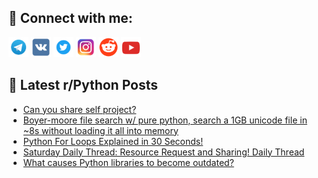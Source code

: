 ## 🔎 Connect with me:
[<img src="https://github.com/bullbesh/bullbesh/blob/main/images/Telegram.png" width="32" height="32" />](https://t.me/bullbesh)
[<img src="https://github.com/bullbesh/bullbesh/blob/main/images/VK.png" width="32" height="32" />](https://vk.com/bullbesh)
[<img src="https://github.com/bullbesh/bullbesh/blob/main/images/Twitter.png" width="32" height="32" />](https://twitter.com/bullbesh1)
[<img src="https://github.com/bullbesh/bullbesh/blob/main/images/Instagram.png" width="32" height="32" />](https://www.instagram.com/bullbesh)
[<img src="https://github.com/bullbesh/bullbesh/blob/main/images/Reddit.png" width="32" height="32" />](https://www.reddit.com/user/bullbesh)
[<img src="https://github.com/bullbesh/bullbesh/blob/main/images/YouTube.png" width="32" height="32" />](https://www.youtube.com/channel/UCtfjRs6uzgq5mfm8S06WTcg)

## 📕 Latest r/Python Posts
<!-- BLOG-POST-LIST:START -->
- [Can you share self project?](https://www.reddit.com/r/Python/comments/zo28e7/can_you_share_self_project/)
- [Boyer-moore file search w/ pure python, search a 1GB unicode file in ~8s without loading it all into memory](https://www.reddit.com/r/Python/comments/znyweu/boyermoore_file_search_w_pure_python_search_a_1gb/)
- [Python For Loops Explained in 30 Seconds!](https://www.reddit.com/r/Python/comments/znu3el/python_for_loops_explained_in_30_seconds/)
- [Saturday Daily Thread: Resource Request and Sharing! Daily Thread](https://www.reddit.com/r/Python/comments/znt08m/saturday_daily_thread_resource_request_and/)
- [What causes Python libraries to become outdated?](https://www.reddit.com/r/Python/comments/znoekm/what_causes_python_libraries_to_become_outdated/)
<!-- BLOG-POST-LIST:END -->
